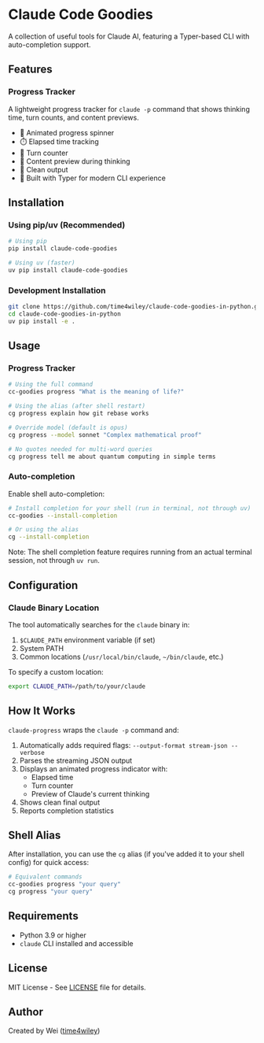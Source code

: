 # Claude Code Goodies

A collection of useful tools for Claude AI, featuring a Typer-based CLI with auto-completion support.

## Features

### Progress Tracker
A lightweight progress tracker for `claude -p` command that shows thinking time, turn counts, and content previews.

- 🔄 Animated progress spinner
- ⏱️ Elapsed time tracking  
- 🔢 Turn counter
- 👀 Content preview during thinking
- 🎯 Clean output
- 🚀 Built with Typer for modern CLI experience

## Installation

### Using pip/uv (Recommended)

```bash
# Using pip
pip install claude-code-goodies

# Using uv (faster)
uv pip install claude-code-goodies
```

### Development Installation

```bash
git clone https://github.com/time4wiley/claude-code-goodies-in-python.git
cd claude-code-goodies-in-python
uv pip install -e .
```

## Usage

### Progress Tracker

```bash
# Using the full command
cc-goodies progress "What is the meaning of life?"

# Using the alias (after shell restart)
cg progress explain how git rebase works

# Override model (default is opus)
cg progress --model sonnet "Complex mathematical proof"

# No quotes needed for multi-word queries
cg progress tell me about quantum computing in simple terms
```

### Auto-completion

Enable shell auto-completion:

```bash
# Install completion for your shell (run in terminal, not through uv)
cc-goodies --install-completion

# Or using the alias
cg --install-completion
```

Note: The shell completion feature requires running from an actual terminal session, not through `uv run`.

## Configuration

### Claude Binary Location

The tool automatically searches for the `claude` binary in:
1. `$CLAUDE_PATH` environment variable (if set)
2. System PATH
3. Common locations (`/usr/local/bin/claude`, `~/bin/claude`, etc.)

To specify a custom location:
```bash
export CLAUDE_PATH=/path/to/your/claude
```

## How It Works

`claude-progress` wraps the `claude -p` command and:
1. Automatically adds required flags: `--output-format stream-json --verbose`
2. Parses the streaming JSON output
3. Displays an animated progress indicator with:
   - Elapsed time
   - Turn counter
   - Preview of Claude's current thinking
4. Shows clean final output
5. Reports completion statistics

## Shell Alias

After installation, you can use the `cg` alias (if you've added it to your shell config) for quick access:

```bash
# Equivalent commands
cc-goodies progress "your query"
cg progress "your query"
```

## Requirements

- Python 3.9 or higher
- `claude` CLI installed and accessible

## License

MIT License - See [LICENSE](LICENSE) file for details.

## Author

Created by Wei ([time4wiley](https://github.com/time4wiley))